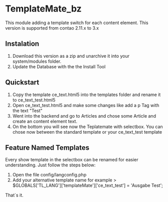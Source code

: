 # TemplateMate_bz #
This module adding a template switch for each content element.
This version is supported from contao 2.11.x to 3.x

## Instalation ##
1. Download this version as a zip and unarchive it into your system/modules folder.
2. Update the Database with the the Install Tool

## Quickstart ##

1. Copy the template ce_text.html5 into the templates folder and rename it to ce_text_test.html5
2. Open ce_text_test.html5 and make some changes like add a p Tag with the text "Test"
3. Went into the backend and go to Articles and chose some Article and create an content element text.
4. On the bottom you will see now the Teplatemate with selectbox. You can chose now between the standard template or your ce_text_test template

## Feature Named Templates

Every show template in the selectbox can be renamed for easier understanding. Just follow the steps below:

1. Open the file config/langconfig.php
2. Add your alternative template name for example > $GLOBALS['TL_LANG']['templateMate']['ce_text_test'] = 'Ausgabe Test';

That`s it.